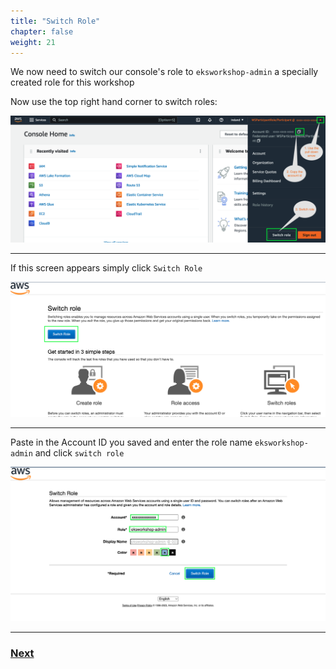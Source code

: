 ```yaml
---
title: "Switch Role"
chapter: false
weight: 21
---
```


We now need to switch our console's role to `eksworkshop-admin` a specially created role for this workshop


Now use the top right hand corner to switch roles:

![c9after](../../static/images/role3a.png)

------

If this screen appears simply click `Switch Role`

![c9after](../../static/images/050-role1a.png)

----


Paste in the Account ID you saved and enter the role name `eksworkshop-admin` and click `switch role`

![c9after](../../static/images/role4.png)

-----

### [Next](./workspace.md)

